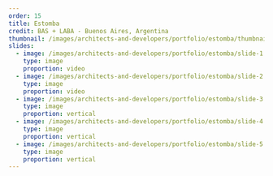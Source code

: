 ```yaml
---
order: 15
title: Estomba
credit: BAS + LABA - Buenos Aires, Argentina
thumbnail: /images/architects-and-developers/portfolio/estomba/thumbnail.jpg
slides:
  - image: /images/architects-and-developers/portfolio/estomba/slide-1.jpg
    type: image
    proportion: video
  - image: /images/architects-and-developers/portfolio/estomba/slide-2.jpg
    type: image
    proportion: video
  - image: /images/architects-and-developers/portfolio/estomba/slide-3.jpg
    type: image
    proportion: vertical
  - image: /images/architects-and-developers/portfolio/estomba/slide-4.jpg
    type: image
    proportion: vertical
  - image: /images/architects-and-developers/portfolio/estomba/slide-5.jpg
    type: image
    proportion: vertical
---
```

